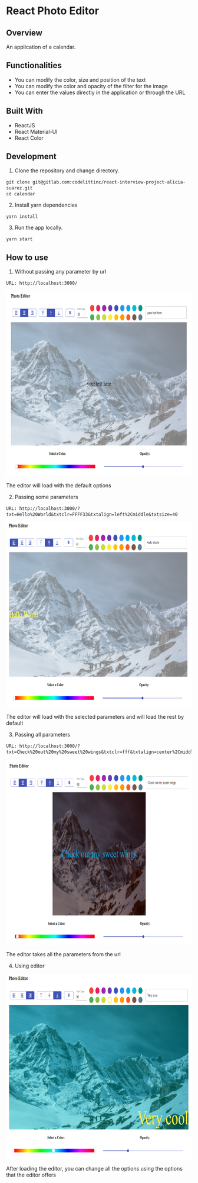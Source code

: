 # React Photo Editor

## Overview

An application of a calendar. 
## Functionalities

- You can modify the color, size and position of the text
- You can modify the color and opacity of the filter for the image
- You can enter the values directly in the application or through the URL

## Built With

- ReactJS
- React Material-UI
- React Color

## Development

1. Clone the repository and change directory.

```
git clone git@gitlab.com:codelittinc/react-interview-project-alicia-suarez.git
cd calendar
```

2. Install yarn dependencies

```
yarn install
```

3. Run the app locally.

```
yarn start
```

## How to use

1. Without passing any parameter by url

```
URL: http://localhost:3000/
```
<img src="/src/assets/Default-parameters.png" alt="default" height="500">

The editor will load with the default options


2. Passing some parameters

```
URL: http://localhost:3000/?txt=Hello%20World&txtclr=FFFF33&txtalign=left%2Cmiddle&txtsize=40
```
<img src="/src/assets/Some-parameters.png" alt="some" height="500">

The editor will load with the selected parameters and will load the rest by default

3. Passing all parameters

```
URL: http://localhost:3000/?txt=Check%20out%20my%20sweet%20wings&txtclr=fff&txtalign=center%2Cmiddle&txtsize=48&bm=normal&balph=50
```
<img src="/src/assets/All-parameters.png" alt="all" height="500">

The editor takes all the parameters from the url

4. Using editor

<img src="/src/assets/Editor-parameters.png" alt="editor" height="500">

After loading the editor, you can change all the options using the options that the editor offers